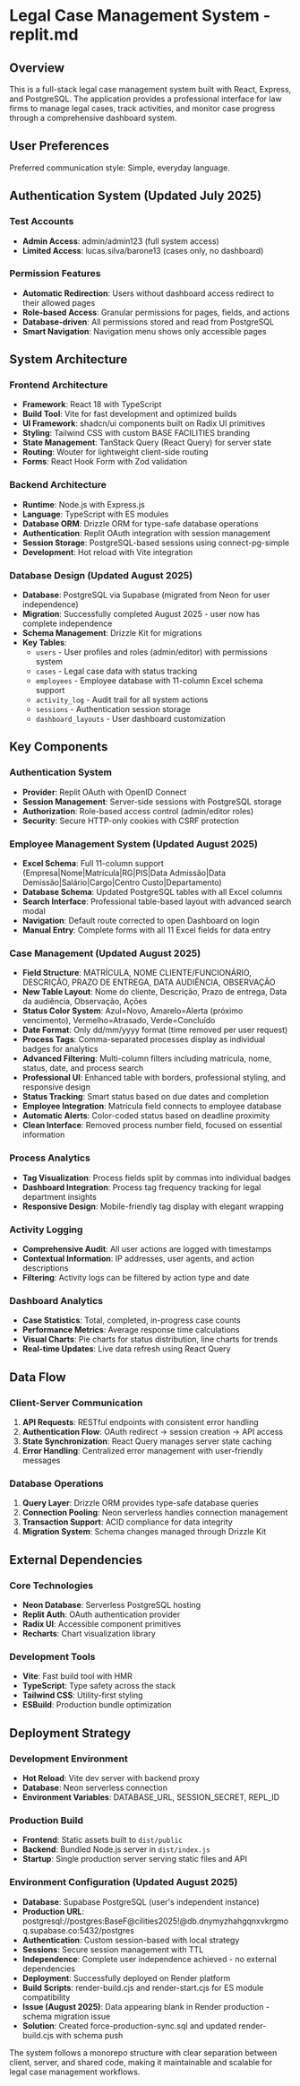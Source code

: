 # Legal Case Management System - replit.md

## Overview

This is a full-stack legal case management system built with React, Express, and PostgreSQL. The application provides a professional interface for law firms to manage legal cases, track activities, and monitor case progress through a comprehensive dashboard system.

## User Preferences

Preferred communication style: Simple, everyday language.

## Authentication System (Updated July 2025)

### Test Accounts
- **Admin Access**: admin/admin123 (full system access)
- **Limited Access**: lucas.silva/barone13 (cases only, no dashboard)

### Permission Features
- **Automatic Redirection**: Users without dashboard access redirect to their allowed pages
- **Role-based Access**: Granular permissions for pages, fields, and actions
- **Database-driven**: All permissions stored and read from PostgreSQL
- **Smart Navigation**: Navigation menu shows only accessible pages

## System Architecture

### Frontend Architecture
- **Framework**: React 18 with TypeScript
- **Build Tool**: Vite for fast development and optimized builds
- **UI Framework**: shadcn/ui components built on Radix UI primitives
- **Styling**: Tailwind CSS with custom BASE FACILITIES branding
- **State Management**: TanStack Query (React Query) for server state
- **Routing**: Wouter for lightweight client-side routing
- **Forms**: React Hook Form with Zod validation

### Backend Architecture
- **Runtime**: Node.js with Express.js
- **Language**: TypeScript with ES modules
- **Database ORM**: Drizzle ORM for type-safe database operations
- **Authentication**: Replit OAuth integration with session management
- **Session Storage**: PostgreSQL-based sessions using connect-pg-simple
- **Development**: Hot reload with Vite integration

### Database Design (Updated August 2025)
- **Database**: PostgreSQL via Supabase (migrated from Neon for user independence)
- **Migration**: Successfully completed August 2025 - user now has complete independence
- **Schema Management**: Drizzle Kit for migrations
- **Key Tables**:
  - `users` - User profiles and roles (admin/editor) with permissions system
  - `cases` - Legal case data with status tracking
  - `employees` - Employee database with 11-column Excel schema support
  - `activity_log` - Audit trail for all system actions
  - `sessions` - Authentication session storage
  - `dashboard_layouts` - User dashboard customization

## Key Components

### Authentication System
- **Provider**: Replit OAuth with OpenID Connect
- **Session Management**: Server-side sessions with PostgreSQL storage
- **Authorization**: Role-based access control (admin/editor roles)
- **Security**: Secure HTTP-only cookies with CSRF protection

### Employee Management System (Updated August 2025)
- **Excel Schema**: Full 11-column support (Empresa|Nome|Matrícula|RG|PIS|Data Admissão|Data Demissão|Salário|Cargo|Centro Custo|Departamento)
- **Database Schema**: Updated PostgreSQL tables with all Excel columns
- **Search Interface**: Professional table-based layout with advanced search modal
- **Navigation**: Default route corrected to open Dashboard on login
- **Manual Entry**: Complete forms with all 11 Excel fields for data entry

### Case Management (Updated August 2025)
- **Field Structure**: MATRÍCULA, NOME CLIENTE/FUNCIONÁRIO, DESCRIÇÃO, PRAZO DE ENTREGA, DATA AUDIÊNCIA, OBSERVAÇÃO
- **New Table Layout**: Nome do cliente, Descrição, Prazo de entrega, Data da audiência, Observação, Ações
- **Status Color System**: Azul=Novo, Amarelo=Alerta (próximo vencimento), Vermelho=Atrasado, Verde=Concluído
- **Date Format**: Only dd/mm/yyyy format (time removed per user request)
- **Process Tags**: Comma-separated processes display as individual badges for analytics
- **Advanced Filtering**: Multi-column filters including matrícula, nome, status, date, and process search
- **Professional UI**: Enhanced table with borders, professional styling, and responsive design
- **Status Tracking**: Smart status based on due dates and completion
- **Employee Integration**: Matrícula field connects to employee database
- **Automatic Alerts**: Color-coded status based on deadline proximity
- **Clean Interface**: Removed process number field, focused on essential information

### Process Analytics
- **Tag Visualization**: Process fields split by commas into individual badges
- **Dashboard Integration**: Process tag frequency tracking for legal department insights
- **Responsive Design**: Mobile-friendly tag display with elegant wrapping

### Activity Logging
- **Comprehensive Audit**: All user actions are logged with timestamps
- **Contextual Information**: IP addresses, user agents, and action descriptions
- **Filtering**: Activity logs can be filtered by action type and date

### Dashboard Analytics
- **Case Statistics**: Total, completed, in-progress case counts
- **Performance Metrics**: Average response time calculations
- **Visual Charts**: Pie charts for status distribution, line charts for trends
- **Real-time Updates**: Live data refresh using React Query

## Data Flow

### Client-Server Communication
1. **API Requests**: RESTful endpoints with consistent error handling
2. **Authentication Flow**: OAuth redirect → session creation → API access
3. **State Synchronization**: React Query manages server state caching
4. **Error Handling**: Centralized error management with user-friendly messages

### Database Operations
1. **Query Layer**: Drizzle ORM provides type-safe database queries
2. **Connection Pooling**: Neon serverless handles connection management
3. **Transaction Support**: ACID compliance for data integrity
4. **Migration System**: Schema changes managed through Drizzle Kit

## External Dependencies

### Core Technologies
- **Neon Database**: Serverless PostgreSQL hosting
- **Replit Auth**: OAuth authentication provider
- **Radix UI**: Accessible component primitives
- **Recharts**: Chart visualization library

### Development Tools
- **Vite**: Fast build tool with HMR
- **TypeScript**: Type safety across the stack
- **Tailwind CSS**: Utility-first styling
- **ESBuild**: Production bundle optimization

## Deployment Strategy

### Development Environment
- **Hot Reload**: Vite dev server with backend proxy
- **Database**: Neon serverless connection
- **Environment Variables**: DATABASE_URL, SESSION_SECRET, REPL_ID

### Production Build
- **Frontend**: Static assets built to `dist/public`
- **Backend**: Bundled Node.js server in `dist/index.js`
- **Startup**: Single production server serving static files and API

### Environment Configuration (Updated August 2025)
- **Database**: Supabase PostgreSQL (user's independent instance)
- **Production URL**: postgresql://postgres:BaseF@cilities2025!@db.dnymyzhahgqnxvkrgmoq.supabase.co:5432/postgres
- **Authentication**: Custom session-based with local strategy  
- **Sessions**: Secure session management with TTL
- **Independence**: Complete user independence achieved - no external dependencies
- **Deployment**: Successfully deployed on Render platform
- **Build Scripts**: render-build.cjs and render-start.cjs for ES module compatibility
- **Issue (August 2025)**: Data appearing blank in Render production - schema migration issue
- **Solution**: Created force-production-sync.sql and updated render-build.cjs with schema push

The system follows a monorepo structure with clear separation between client, server, and shared code, making it maintainable and scalable for legal case management workflows.